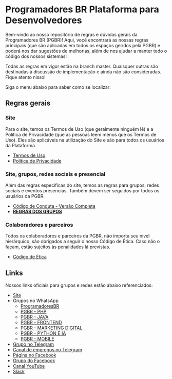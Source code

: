 # Programadores BR Plataforma para Desenvolvedores

Bem-vindo ao nosso repositório de regras e dúvidas gerais da Programadores BR (PGBR)! Aqui, você encontrará as nossas regras principais (que são aplicadas em todos os espaços geridos pela PGBR) e poderá nos dar sugestões de melhorias, além de nos ajudar a manter todo o código dos nossos sistemas!

Todas as regras em vigor estão na branch master. Quaisquer outras são destinadas à discussão de implementação e ainda não são consideradas. Fique atento nisso!

Siga o menu abaixo para saber como se localizar:

## Regras gerais
### Site

Para o site, temos os Termos de Uso (que geralmente ninguém lê) e a Política de Privacidade (que as pessoas leem menos que os Termos de Uso). Eles são aplicáveis na utilização do Site e são para todos os usuários da Plataforma.

  - [Termos de Uso](https://github.com/programadores-br/geral/blob/master/termos-de-uso.md)
  - [Política de Privacidade](https://github.com/programadores-br/geral/blob/master/politica-de-privacidade.md)

### Site, grupos, redes sociais e presencial

Além das regras específicas do site, temos as regras para grupos, redes sociais e eventos presencias. Também devem ser seguidos por todos os usuários da PGBR.

  - [Código de Conduta - Versão Completa](https://github.com/programadores-br/geral/blob/master/code-of-conduct.md)
  - **[REGRAS DOS GRUPOS](https://github.com/programadores-br/geral/blob/master/regras.md)**

### Colaboradores e parceiros

Todos os colaboradores e parceiros da PGBR, não importa seu nível hierárquico, são obrigados a seguir o nosso Código de Ética. Caso não o façam, estão sujeitos às penalidades lá previstas.

  - [Código de Ética](https://github.com/programadores-br/geral/blob/master/codigo-de-etica.md)

## Links

Nossos links oficiais para grupos e redes estão abaixo referenciados:

  - [Site](https://programadoresbr.com.br)
  - Grupos no WhatsApp
    - [ProgramadoresBR](https://chat.whatsapp.com/LCwZWshgrrG1YlLsFqq5xK)
    - [PGBR - PHP](https://chat.whatsapp.com/Hzbt7yB1TJVJw91N5NNqC)
    - [PGBR - JAVA](https://chat.whatsapp.com/LH5eC7TMFD9Fo1fYtzTqs1)
    - [PGBR - FRONTEND](https://chat.whatsapp.com/DjCnaCpQhP6AHn2klklE2K)
    - [PGBR - MARKETING DIGITAL](https://chat.whatsapp.com/Ds3jiBO2KrR1c7sOJ3Xzh5)
    - [PGBR - PYTHON E IA](https://chat.whatsapp.com/JBxZfDJg21DGusIkFusos3)
    - [PGBR - MOBILE](https://chat.whatsapp.com/BRd1dy2ySnQ53I5NSHSqfk)
  - [Grupo no Telegram](https://t.me/joinchat/BhkPBRZjYk4R3wVknDLfCg)
  - [Canal de empregos no Telegram](https://t.me/canalpgbr)
  - [Página no Facebook](https://www.facebook.com/programad0resbr)
  - [Grupo do Facebook](https://www.facebook.com/groups/pr0gramad0resbr/)
  - [Canal YouTube](http://youtube.com/c/ProgramadoresBR)
  - [Slack](https://join.slack.com/t/programadoresbrgroup/shared_invite/enQtNTQyNjcxODkxNTIxLWMxYWVhMzllZjg5NGVjMTllODI5ZWUxOWMzNDA1NDA3OWM2OWUzNmM5MDIzNzY2MjFiNTI2MWZlZTc3NTc1OGE)
